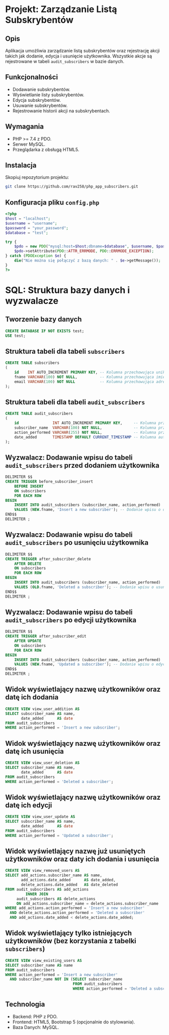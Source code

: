 # Projekt: Zarządzanie Listą Subskrybentów

## Opis

Aplikacja umożliwia zarządzanie listą subskrybentów oraz rejestrację akcji takich jak dodanie, edycja i usunięcie
użytkownika. Wszystkie akcje są rejestrowane w tabeli `audit_subscribers` w bazie danych.

## Funkcjonalności

- Dodawanie subskrybentów.
- Wyświetlanie listy subskrybentów.
- Edycja subskrybentów.
- Usuwanie subskrybentów.
- Rejestrowanie historii akcji na subskrybentach.

## Wymagania

- PHP >= 7.4 z PDO.
- Serwer MySQL.
- Przeglądarka z obsługą HTML5.

## Instalacja


Skopiuj repozytorium projektu:
```bash
git clone https://github.com/rav258/php_app_subscribers.git
```

## Konfiguracja pliku `config.php`

```php
<?php
$host = "localhost";
$username = "username";
$password = "your_password";
$database = "test";

try {
    $pdo = new PDO("mysql:host=$host;dbname=$database", $username, $password);
    $pdo->setAttribute(PDO::ATTR_ERRMODE, PDO::ERRMODE_EXCEPTION);
} catch (PDOException $e) {
    die("Nie można się połączyć z bazą danych: " . $e->getMessage());
}
?>

```

# SQL: Struktura bazy danych i wyzwalacze

## Tworzenie bazy danych

```sql
CREATE DATABASE IF NOT EXISTS test;
USE test;
```

## Struktura tabeli dla tabeli `subscribers`

```sql
CREATE TABLE subscribers
(
    id    INT AUTO_INCREMENT PRIMARY KEY, -- Kolumna przechowująca unikalny identyfikator dla każdego użytkownika
    fname VARCHAR(100) NOT NULL,          -- Kolumna przechowująca imię użytkownika, maksymalnie 100 znaków
    email VARCHAR(100) NOT NULL           -- Kolumna przechowująca adres e-mail użytkownika, maksymalnie 100 znaków
);
```

## Struktura tabeli dla tabeli `audit_subscribers`

```sql
CREATE TABLE audit_subscribers
(
    id               INT AUTO_INCREMENT PRIMARY KEY,     -- Kolumna przechowująca unikalny identyfikator dla każdej akcji
    subscriber_name  VARCHAR(100) NOT NULL,              -- Kolumna przechowująca imię użytkownika, na którym wykonano akcję
    action_performed VARCHAR(255) NOT NULL,              -- Kolumna przechowująca opis wykonanej akcji (np. "Insert a new subscriber")
    date_added       TIMESTAMP DEFAULT CURRENT_TIMESTAMP -- Kolumna automatycznie zapisująca datę i czas dodania akcji
);
```

## Wyzwalacz: Dodawanie wpisu do tabeli `audit_subscribers` przed dodaniem użytkownika

```sql
DELIMITER $$
CREATE TRIGGER before_subscriber_insert
    BEFORE INSERT
    ON subscribers
    FOR EACH ROW
BEGIN
    INSERT INTO audit_subscribers (subscriber_name, action_performed)
    VALUES (NEW.fname, 'Insert a new subscriber'); -- Dodanie wpisu o dodaniu nowego użytkownika
END$$
DELIMITER ;
```

## Wyzwalacz: Dodawanie wpisu do tabeli `audit_subscribers` po usunięciu użytkownika

```sql
DELIMITER $$
CREATE TRIGGER after_subscriber_delete
    AFTER DELETE
    ON subscribers
    FOR EACH ROW
BEGIN
    INSERT INTO audit_subscribers (subscriber_name, action_performed)
    VALUES (OLD.fname, 'Deleted a subscriber'); -- Dodanie wpisu o usunięciu użytkownika
END$$
DELIMITER ;
```

## Wyzwalacz: Dodawanie wpisu do tabeli `audit_subscribers` po edycji użytkownika

```sql
DELIMITER $$
CREATE TRIGGER after_subscriber_edit
    AFTER UPDATE
    ON subscribers
    FOR EACH ROW
BEGIN
    INSERT INTO audit_subscribers (subscriber_name, action_performed)
    VALUES (NEW.fname, 'Updated a subscriber'); -- Dodanie wpisu o edycji użytkownika
END$$
DELIMITER ;
```


## Widok wyświetlający nazwę użytkowników oraz datę ich dodania
```sql
CREATE VIEW view_user_addition AS
SELECT subscriber_name AS name,
       date_added      AS date
FROM audit_subscribers
WHERE action_performed = 'Insert a new subscriber';
```

## Widok wyświetlający nazwę użytkowników oraz datę ich usunięcia
```sql
CREATE VIEW view_user_deletion AS
SELECT subscriber_name AS name,
       date_added      AS date
FROM audit_subscribers
WHERE action_performed = 'Deleted a subscriber';
```

## Widok wyświetlający nazwę użytkowników oraz datę ich edycji
```sql
CREATE VIEW view_user_update AS
SELECT subscriber_name AS name,
       date_added      AS date
FROM audit_subscribers
WHERE action_performed = 'Updated a subscriber';
```

## Widok wyświetlający nazwę już usuniętych użytkowników oraz daty ich dodania i usunięcia
```sql
CREATE VIEW view_removed_users AS
SELECT add_actions.subscriber_name AS name,
       add_actions.date_added      AS date_added,
       delete_actions.date_added   AS date_deleted
FROM audit_subscribers AS add_actions
         INNER JOIN
     audit_subscribers AS delete_actions
     ON add_actions.subscriber_name = delete_actions.subscriber_name
WHERE add_actions.action_performed = 'Insert a new subscriber'
  AND delete_actions.action_performed = 'Deleted a subscriber'
  AND add_actions.date_added < delete_actions.date_added;
```


## Widok wyświetlający tylko istniejących użytkowników (bez korzystania z tabelki `subscribers`)
```sql
CREATE VIEW view_existing_users AS
SELECT subscriber_name AS name
FROM audit_subscribers
WHERE action_performed = 'Insert a new subscriber'
  AND subscriber_name NOT IN (SELECT subscriber_name
                              FROM audit_subscribers
                              WHERE action_performed = 'Deleted a subscriber');
```



## Technologia

- Backend: PHP z PDO.
- Frontend: HTML5, Bootstrap 5 (opcjonalnie do stylowania).
- Baza Danych: MySQL.



